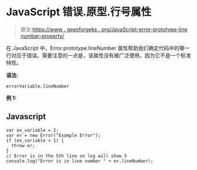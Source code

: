 # JavaScript 错误.原型.行号属性

> 原文:[https://www . geesforgeks . org/JavaScript-error-prototype-line number-property/](https://www.geeksforgeeks.org/javascript-error-prototype-linenumber-property/)

在 JavaScript 中，Error.prototype.lineNumber 属性帮助我们确定代码中的哪一行对应于错误。需要注意的一点是，该属性没有被广泛使用，因为它不是一个标准特性。

**语法:**

```
errorVariable.lineNumber
```

**例 1:**

## Javascript

```
var ex_variable = 2;
var er = new Error("Example Error");
if (ex_variable > 1) {
  throw er;
}
// Error is in the 5th line so log will show 5
console.log("Error is in line number " + er.lineNumber);
```